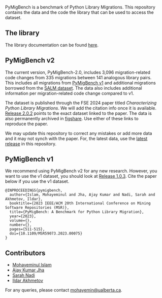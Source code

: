 PyMigBench is a benchmark of Python Library Migrations. 
This repository contains the data and the code the library that can be used to access the dataset.

## The library
The library documentation can be found [here](/api).

## PyMigBench v2
The current version, PyMigBench-2.0, includes 3,096 migration-related code changes from 335 migrations between 141 analogous library pairs.
This includes all migrations from [PyMigBench v1](#pymigbench-v1) and additional migrations borrowed from the [SALM dataset](https://ieeexplore.ieee.org/document/10123560).
The data also includes additional information per migration-related code change compared to v1.

The dataset is published through the FSE 2024 paper titled *Characterizing Python Library Migrations*.
We will add the citation info once it is available.
[Release 2.0.2](https://github.com/ualberta-smr/PyMigBench/releases/v2.0.2) points to the exact dataset linked to the paper.
The data is also permanently archived in [figshare](https://doi.org/10.6084/m9.figshare.24216858.v2).
Use either of these links to reproduce the paper.

We may update this repository to correct any mistakes or add more data and it may not synch with the paper.
For, the latest data, use the [latest release](https://github.com/ualberta-smr/PyMigBench/releases/latest) in this repository.

## PyMigBench v1
We recommend using PyMigBench v2 for any new research.
However, you want to use the v1 dataset, you should look at [Release 1.0.3](https://github.com/ualberta-smr/PyMigBench/releases/v1.0.3).
Cite the paper below if you use the v1 dataset.

```
@INPROCEEDINGS{pymigbench,
  author={Islam, Mohayeminul and Jha, Ajay Kumar and Nadi, Sarah and Akhmetov, Ildar},
  booktitle={2023 IEEE/ACM 20th International Conference on Mining Software Repositories (MSR)}, 
  title={PyMigBench: A Benchmark for Python Library Migration}, 
  year={2023},
  volume={},
  number={},
  pages={511-515},
  doi={10.1109/MSR59073.2023.00075}
}
```


## Contributors
- [Mohayeminul Islam](https://mohayemin.github.io/)
- [Ajay Kumar Jha](https://hifromajay.github.io/)
- [Sarah Nadi](https://sarahnadi.org/)
- [Ildar Akhmetov](https://ildarakhmetov.com/)  

For any queries, please contact mohayemin@ualberta.ca.
